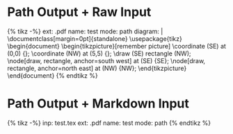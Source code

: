 # Path Output + Raw Input

{% tikz -%}
ext: .pdf
name: test
mode: path
diagram: |
    \documentclass[margin=0pt]{standalone}
    \usepackage{tikz}
    \begin{document}
    \begin{tikzpicture}[remember picture]
    \coordinate (SE) at (0,0) {};
    \coordinate (NW) at (5,5) {};
    \draw (SE) rectangle (NW);
    \node[draw, rectangle, anchor=south west] at (SE) {SE};
    \node[draw, rectangle, anchor=north east] at (NW) {NW};
    \end{tikzpicture}
    \end{document}
{% endtikz %}

# Path Output + Markdown Input

{% tikz -%}
inp: test.tex
ext: .pdf
name: test
mode: path
{% endtikz %}
